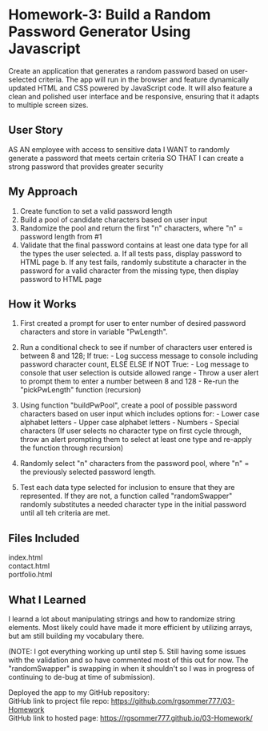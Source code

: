 # Homework-3: Build a Random Password Generator Using Javascript
Create an application that generates a random password based on user-selected criteria. The app will run in the browser and feature dynamically updated HTML and CSS powered by JavaScript code. It will also feature a clean and polished user interface and be responsive, ensuring that it adapts to multiple screen sizes.

## User Story
AS AN employee with access to sensitive data
I WANT to randomly generate a password that meets certain criteria
SO THAT I can create a strong password that provides greater security

## My Approach
1. Create function to set a valid password length
2. Build a pool of candidate characters based on user input
3. Randomize the pool and return the first "n" characters, where "n" = password length from #1
4. Validate that the final password contains at least one data type for all the types the user selected.
    a. If all tests pass, display password to HTML page
    b. If any test fails, randomly substitute a character in the password for a valid character from the missing type, then display password to HTML page

## How it Works
1. First created a prompt for user to enter number of desired password characters and store in variable "PwLength".

2. Run a conditional check to see if number of characters user entered is between 8 and 128;
    If true:
        - Log success message to console including password character count, ELSE
    ELSE If NOT True:
        - Log message to console that user selection is outside allowed range
        - Throw a user alert to prompt them to enter a number between 8 and 128
        - Re-run the "pickPwLength" function (recursion)

3. Using function "buildPwPool", create a pool of possible password characters based on user input which includes options for:
        - Lower case alphabet letters
        - Upper case alphabet letters
        - Numbers
        - Special characters
    (If user selects no character type on first cycle through, throw an alert prompting them to select at least one type and re-apply the function through recursion)

4. Randomly select "n" characters from the password pool, where "n" = the previously selected password length.

5. Test each data type selected for inclusion to ensure that they are represented. If they are not, a function called "randomSwapper" randomly substitutes a needed character type in the initial password until all teh criteria are met. 

## Files Included

index.html<br>
contact.html<br>
portfolio.html

## What I Learned
I learnd a lot about manipulating strings and how to randomize string elements. Most likely could have made it more efficient by utilizing arrays, but am still building my vocabulary there.

(NOTE: I got everything working up until step 5. Still having some issues with the validation and so have commented most of this out for now. The "randomSwapper" is swapping in when it shouldn't so I was in progress of continuing to de-bug at time of submission).

Deployed the app to my GitHub repository:<br>
GitHub link to project file repo: https://github.com/rgsommer777/03-Homework <br>
GitHub link to hosted page: https://rgsommer777.github.io/03-Homework/
  
